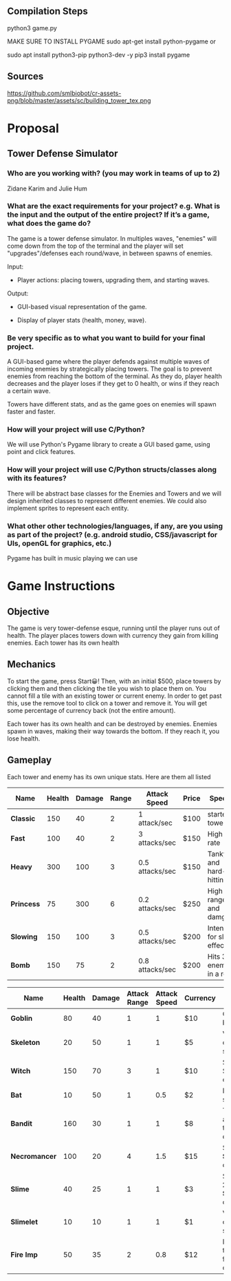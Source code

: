 ## Compilation Steps
python3 game.py

MAKE SURE TO INSTALL PYGAME
sudo apt-get install python-pygame or

sudo apt install python3-pip python3-dev -y
pip3 install pygame


## Sources
https://github.com/smlbiobot/cr-assets-png/blob/master/assets/sc/building_tower_tex.png

# Proposal
## Tower Defense Simulator

### Who are you working with? (you may work in teams of up to 2)
Zidane Karim and Julie Hum

### What are the exact requirements for your project? e.g. What is the input and the output of the entire project? If it’s a game, what does the game do?
The game is a tower defense simulator. In multiples waves, "enemies" will come down from the top of the terminal and the player will set "upgrades"/defenses each round/wave, in between spawns of enemies. 


Input:

* Player actions: placing towers, upgrading them, and starting waves.

Output:

* GUI-based visual representation of the game.

* Display of player stats (health, money, wave).

### Be very specific as to what you want to build for your final project.
A GUI-based game where the player defends against multiple waves of incoming enemies by strategically placing towers. The goal is to prevent enemies from reaching the bottom of the terminal. As they do, player health decreases and the player loses if they get to 0 health, or wins if they reach a certain wave. 

Towers have different stats, and as the game goes on enemies will spawn faster and faster.

### How will your project will use C/Python?
We will use Python's Pygame library to create a GUI based game, using point and click features.

### How will your project will use C/Python structs/classes along with its features?
There will be abstract base classes for the Enemies and Towers and we will design inherited classes to represent different enemies. We could also implement sprites to represent each entity. 

### What other other technologies/languages, if any, are you using as part of the project? (e.g. android studio, CSS/javascript for UIs, openGL for graphics, etc.)
Pygame has built in music playing we can use

# Game Instructions

## Objective

The game is very tower-defense esque, running until the player runs out of health. The player places towers down with currency they gain
from killing enemies. Each tower has its own health

## Mechanics
To start the game, press Start😀! Then, with an initial $500, place towers by clicking them and then clicking the tile you wish to place them on. You cannot fill a tile with an existing tower or current enemy. In order to get past this, use the remove tool to click on a tower and remove it. 
You will get some percentage of currency back (not the entire amount).

Each tower has its own health and can be destroyed by enemies.
Enemies spawn in waves, making their way towards the bottom. If they reach it, you lose health.

## Gameplay

Each tower and enemy has its own unique stats. Here are them all listed

| Name             | Health | Damage | Range | Attack Speed | Price | Special |
|------------------|--------|--------|--------|----------------|--------|---------|
| **Classic**       | 150    | 40     | 2      | 1 attack/sec   | $100   |  starter tower |
| **Fast**          | 100    | 40     | 2      | 3 attacks/sec  | $150   | High fire rate  |
| **Heavy**         | 300    | 100    | 3      | 0.5 attacks/sec| $150   | Tanky and hard-hitting |
| **Princess**      | 75     | 300    | 6      | 0.2 attacks/sec| $250   | High range and damge |
| **Slowing**       | 150    | 100    | 3      | 0.5 attacks/sec| $200   | Intended for slow effects|
| **Bomb**          | 150    | 75     | 2      | 0.8 attacks/sec| $200   | Hits 3 enemies in a row|

| Name               | Health | Damage | Attack Range | Attack Speed | Currency | Special |
|--------------------|--------|--------|----------------|----------------|----------|---------|
| **Goblin**          | 80     | 40     |  1              | 1              | $10       | Quick and basic |
| **Skeleton**        | 20     | 50     |  1              | 1              | $5        | Very weak, often summoned |
| **Witch**           | 150    | 70     |  3              | 1              | $10       | Spawns a Skeleton on death |
| **Bat**             | 10     | 50     |  1              | 0.5            | $2        | Fast attack speed|
| **Bandit**          | 160    | 30     |  1              | 1              | $8        | Teleports after taking damage |
| **Necromancer**     | 100    | 20     |  4              | 1.5            | $15       | Spawns **2 Skeletons** on death  |
| **Slime**           | 40     | 25     |  1              | 1              | $3        | Splits into **2 Slimelets** on death |
| **Slimelet**        | 10     | 10     |  1              | 1              | $1        | Very weak, often summoned |
| **Fire Imp**        | 50     | 35     | 2              | 0.8            | $12       | Destroys tower **in front** on death |
